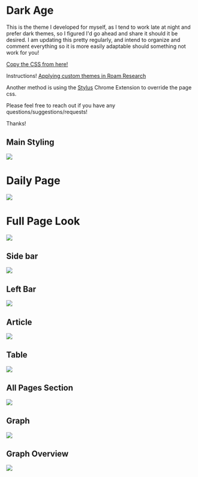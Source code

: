 # Dark Age

This is the theme I developed for myself, as I tend to work late at night and prefer dark themes, so I figured I'd go ahead and share it should it be desired. I am updating this pretty regularly, and intend to organize and comment everything so it is more easily adaptable should something not work for you!

[Copy the CSS from here!](https://github.com/shodty/Roam_Dark_Age/blob/master/Roam_Dark_Age.css)


Instructions!
[Applying custom themes in Roam Research](https://www.youtube.com/watch?v=UY-sAC2eGyI)

Another method is using the [Stylus](https://chrome.google.com/webstore/detail/stylus/clngdbkpkpeebahjckkjfobafhncgmne?hl=en) Chrome Extension to override the page css. 

Please feel free to reach out if you have any questions/suggestions/requests!

Thanks!

## Main Styling
![](Images/Main.png)
# Daily Page
![](Images/Daily.png)
# Full Page Look
![](Images/FullPage2.png)
## Side bar
![](Images/Sidebar.png)
## Left Bar
![](Images/Leftbar.png)
## Article
![](Images/Article.png)
## Table
![](Images/Table.png)
## All Pages Section
![](Images/All_Pages_Section.png)
## Graph
![](Images/Graph2.png)
## Graph Overview
![](Images/Graph_Overview.png)
